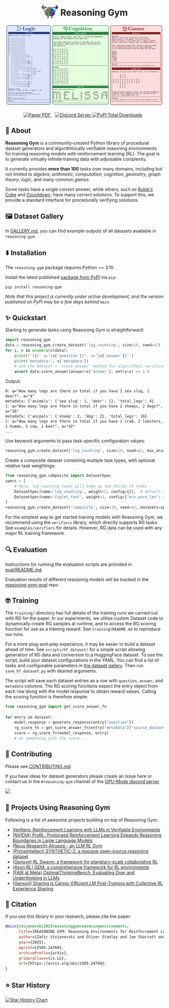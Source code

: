 <p align="center">
     <!-- title -->
        <h1 align="center"><img src="https://github.com/open-thought/reasoning-gym/raw/main/assets/icon.png" alt="Reasoning Gym Logo" style="vertical-align: bottom;" width="54px" height="40px"> Reasoning Gym</h1>
        <!-- teaser -->
        <p align="center">
            <img src="https://github.com/open-thought/reasoning-gym/raw/main/assets/examples.png" width="800px">
        </p>
        <!-- badges -->
        <p align="center">
            <a href="https://arxiv.org/abs/2505.24760" target="_blank" style="margin-right: 10px;">
                <img src="https://img.shields.io/badge/arXiv-2505.24760-b31b1b.svg?style=for-the-badge" alt="Paper PDF">
            </a>
            <a href="https://discord.gg/gpumode" target="_blank">
                <img src="https://dcbadge.limes.pink/api/server/gpumode?style=for-the-badge" alt="Discord Server">
            </a>
            <a href="https://pypi.org/project/reasoning-gym/" target="_blank" style="margin-right: 10px;">
                <img src="https://img.shields.io/badge/dynamic/json?style=for-the-badge&label=downloads&query=total_downloads&url=https%3A%2F%2Fapi.pepy.tech%2Fapi%2Fprojects%2Freasoning-gym" alt="PyPI Total Downloads">
            </a>
        </p>
</p>

## 🧠 About

**Reasoning Gym** is a community-created Python library of procedural dataset generators and algorithmically verifiable reasoning environments for training reasoning models with reinforcement learning (RL). The goal is to generate virtually infinite training data with adjustable complexity.

It currently provides **more than 100** tasks over many domains, including but not limited to _algebra_, _arithmetic_, _computation_, _cognition_, _geometry_, _graph theory_, _logic_, and many common _games_.

Some tasks have a single correct answer, while others, such as [Rubik‘s Cube](https://en.wikipedia.org/wiki/Rubik%27s_Cube) and [Countdown](<https://en.wikipedia.org/wiki/Countdown_(game_show)#Numbers_Round>), have many correct solutions. To support this, we provide a standard interface for procedurally verifying solutions.

## 🖼️ Dataset Gallery

In [GALLERY.md](https://github.com/open-thought/reasoning-gym/blob/main/GALLERY.md), you can find example outputs of all datasets available in `reasoning-gym`.

## ⬇️ Installation

The `reasoning-gym` package requires Python >= 3.10.

Install the latest published [package from PyPI](https://pypi.org/project/reasoning-gym/) via `pip`:

```
pip install reasoning-gym
```

_Note that this project is currently under active development, and the version published on PyPI may be a few days behind `main`._

## ✨ Quickstart

Starting to generate tasks using Reasoning Gym is straightforward:

```python
import reasoning_gym
data = reasoning_gym.create_dataset('leg_counting', size=10, seed=42)
for i, x in enumerate(data):
    print(f'{i}: q="{x['question']}", a="{x['answer']}"')
    print('metadata:', x['metadata'])
    # use the dataset's `score_answer` method for algorithmic verification
    assert data.score_answer(answer=x['answer'], entry=x) == 1.0
```

Output:

```
0: q="How many legs are there in total if you have 1 sea slug, 1 deer?", a="4"
metadata: {'animals': {'sea slug': 1, 'deer': 1}, 'total_legs': 4}
1: q="How many legs are there in total if you have 2 sheeps, 2 dogs?", a="16"
metadata: {'animals': {'sheep': 2, 'dog': 2}, 'total_legs': 16}
2: q="How many legs are there in total if you have 1 crab, 2 lobsters, 1 human, 1 cow, 1 bee?", a="42"
...
```

Use keyword arguments to pass task-specific configuration values:

```python
reasoning_gym.create_dataset('leg_counting', size=10, seed=42, max_animals=20)
```

Create a composite dataset containing multiple task types, with optional relative task weightings:

```python
from reasoning_gym.composite import DatasetSpec
specs = [
    # here, leg_counting tasks will make up two thirds of tasks
    DatasetSpec(name='leg_counting', weight=2, config={}),  # default config
    DatasetSpec(name='figlet_font', weight=1, config={"min_word_len": 4, "max_word_len": 6}),  # specify config
]
reasoning_gym.create_dataset('composite', size=10, seed=42, datasets=specs)
```

For the simplest way to get started training models with Reasoning Gym, we recommend using the `verifiers` library, which directly supports RG tasks. See `examples/verifiers` for details. However, RG data can be used with any major RL training framework.

## 🔍 Evaluation

Instructions for running the evaluation scripts are provided in [eval/README.md](https://github.com/open-thought/reasoning-gym/blob/main/eval/README.md).

Evaluation results of different reasoning models will be tracked in the [reasoning-gym-eval](https://github.com/open-thought/reasoning-gym-eval) repo.

## 🤓 Training

The `training/` directory has full details of the training runs we carried out with RG for the paper. In our experiments, we utilise custom Dataset code to dynamically create RG samples at runtime, and to access the RG scoring function for use as a training reward. See `training/README.md` to reproduce our runs.

For a more plug-and-play experience, it may be easier to build a dataset ahead of time. See `scripts/hf_dataset/` for a simple script allowing generation of RG data and conversion to a HuggingFace dataset. To use the script, build your dataset configurations in the YAML. You can find a list of tasks and configurable parameters in [the dataset gallery](GALLERY.md). Then run `save_hf_dataset.py` with desired arguments.

The script will save each dataset entries as a row with `question`, `answer`, and `metadata` columns. The RG scoring functions expect the entry object from each row along with the model response to obtain reward values. Calling the scoring function is therefore simple:

```python
from reasoning_gym import get_score_answer_fn

for entry in dataset:
    model_response = generate_response(entry["question"])
    rg_score_fn = get_score_answer_fn(entry["metadata"]["source_dataset"])
    score = rg_score_fn(model_response, entry)
    # do something with the score...
```

## 👷 Contributing

Please see [CONTRIBUTING.md](CONTRIBUTING.md).

If you have ideas for dataset generators please create an issue here or contact us in the `#reasoning-gym` channel of the [GPU-Mode discord server](https://discord.gg/gpumode).

[![](https://dcbadge.limes.pink/api/server/gpumode?style=flat)](https://discord.gg/gpumode)


## 🚀 Projects Using Reasoning Gym

Following is a list of awesome projects building on top of Reasoning Gym:
- [Verifiers: Reinforcement Learning with LLMs in Verifiable Environments](https://github.com/willccbb/verifiers)
- [(NVIDIA) ProRL: Prolonged Reinforcement Learning Expands Reasoning Boundaries in Large Language Models](https://arxiv.org/abs/2505.24864)
- [(Nous Research) Atropos - an LLM RL Gym](https://github.com/NousResearch/atropos)
- [(PrimeIntellect) SYNTHETIC-2: a massive open-source reasoning dataset](https://www.primeintellect.ai/blog/synthetic-2)
- [(Gensyn) RL Swarm: a framework for planetary-scale collaborative RL](https://x.com/gensynai/status/1937917790922649669)
- [(Axon RL) GEM: a comprehensive framework for RL environments](https://github.com/axon-rl/gem)
- [(FAIR at Meta) OptimalThinkingBench: Evaluating Over and Underthinking in LLMs](https://github.com/facebookresearch/RAM/tree/main/projects/otb)
- [(Gensyn) Sharing is Caring: Efficient LM Post-Training with Collective RL Experience Sharing](https://arxiv.org/abs/2509.08721v1)

## 📝 Citation

If you use this library in your research, please cite the paper:

```bibtex
@misc{stojanovski2025reasoninggymreasoningenvironments,
      title={REASONING GYM: Reasoning Environments for Reinforcement Learning with Verifiable Rewards},
      author={Zafir Stojanovski and Oliver Stanley and Joe Sharratt and Richard Jones and Abdulhakeem Adefioye and Jean Kaddour and Andreas Köpf},
      year={2025},
      eprint={2505.24760},
      archivePrefix={arXiv},
      primaryClass={cs.LG},
      url={https://arxiv.org/abs/2505.24760},
}
```

## ⭐️ Star History

[![Star History Chart](https://api.star-history.com/svg?repos=open-thought/reasoning-gym&type=Date)](https://www.star-history.com/#open-thought/reasoning-gym&Date)
